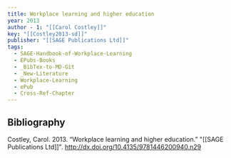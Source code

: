 ```yaml
---
title: Workplace learning and higher education
year: 2013
author - 1: "[[Carol Costley]]"
key: "[[Costley2013-sd]]"
publisher: "[[SAGE Publications Ltd]]"
tags:
  - SAGE-Handbook-of-Workplace-Learning
  - EPubs-Books
  - _BibTex-to-MD-Git
  - _New-Literature
  - Workplace-Learning
  - ePub
  - Cross-Ref-Chapter
---
```


## Bibliography
Costley, Carol. 2013. “Workplace learning and higher education.” "[[SAGE Publications Ltd]]". http://dx.doi.org/10.4135/9781446200940.n29
